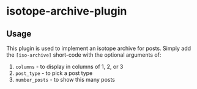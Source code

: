 # isotope-archive-plugin

## Usage

This plugin is used to implement an isotope archive for posts. Simply add the `[iso-archive]` short-code with the optional arguments of:

1. `columns` - to display in columns of 1, 2, or 3
2. `post_type` - to pick a post type
3. `number_posts` - to show this many posts